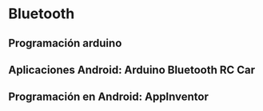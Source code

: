 # Bluetooth

## Programación arduino

## Aplicaciones Android: Arduino Bluetooth RC Car

## Programación en Android: AppInventor
